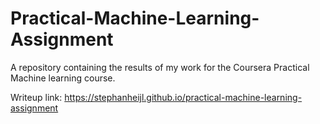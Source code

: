 # Practical-Machine-Learning-Assignment
A repository containing the results of my work for the Coursera Practical Machine learning course.

Writeup link: https://stephanheijl.github.io/practical-machine-learning-assignment
